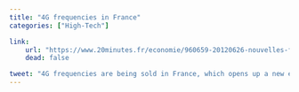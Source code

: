 ```yaml
---
title: "4G frequencies in France"
categories: ["High-Tech"]

link:
    url: "https://www.20minutes.fr/economie/960659-20120626-nouvelles-frequences-4g-regulateur-lancera-consultation-juillet"
    dead: false

tweet: "4G frequencies are being sold in France, which opens up a new era for internet-connected devices."
---
```

